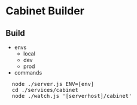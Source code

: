 # Cabinet Builder

## Build
- envs
  - local
  - dev
  - prod
- commands
<pre>
  node ./server.js ENV=[env]
  cd ./services/cabinet
  node ./watch.js '[serverhost]/cabinet'
</pre>
